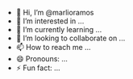 - 👋 Hi, I’m @marlioramos
- 👀 I’m interested in ...
- 🌱 I’m currently learning ...
- 💞️ I’m looking to collaborate on ...
- 📫 How to reach me ...
- 😄 Pronouns: ...
- ⚡ Fun fact: ...

<!---
marlioramos/marlioramos is a ✨ special ✨ repository because its `README.md` (this file) appears on your GitHub profile.
You can click the Preview link to take a look at your changes.
--->
